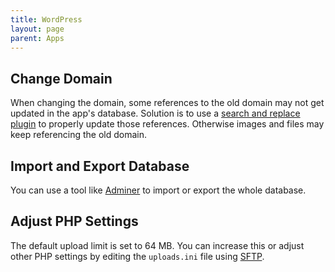 ```yaml
---
title: WordPress
layout: page
parent: Apps
---
```


## Change Domain
When changing the domain, some references to the old domain may not get updated in the app's database. Solution is to use a [search and replace plugin](https://wordpress.org/plugins/better-search-replace/) to properly update those references. Otherwise images and files may keep referencing the old domain.

## Import and Export Database
You can use a tool like [Adminer](https://wordpress.org/plugins/pexlechris-adminer/) to import or export the whole database.

## Adjust PHP Settings
The default upload limit is set to 64 MB. You can increase this or adjust other PHP settings by editing the `uploads.ini` file using [SFTP](/faq/#accessing-pod-files-using-sftp).